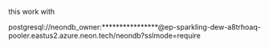 this work with 

postgresql://neondb_owner:****************@ep-sparkling-dew-a8trhoaq-pooler.eastus2.azure.neon.tech/neondb?sslmode=require